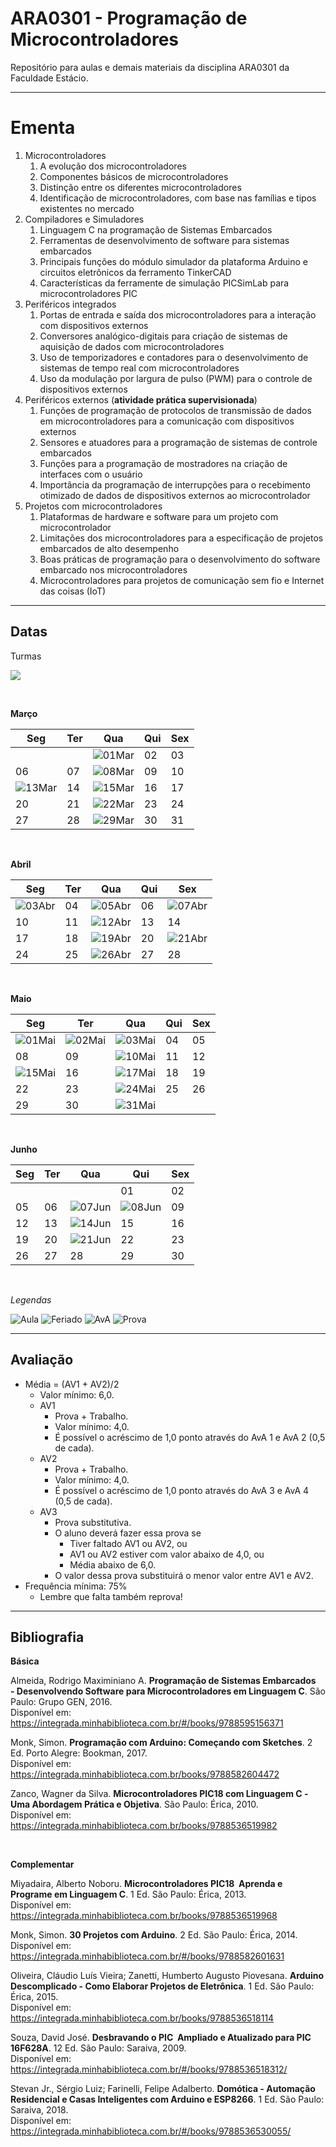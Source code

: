 # **ARA0301 - Programação de Microcontroladores**

Repositório para aulas e demais materiais da disciplina ARA0301 da Faculdade Estácio.

-----

# **Ementa**

1. Microcontroladores
   1. A evolução dos microcontroladores
   2. Componentes básicos de microcontroladores
   3. Distinção entre os diferentes microcontroladores
   4. Identificação de microcontroladores, com base nas famílias e tipos existentes no mercado
2. Compiladores e Simuladores
   1. Linguagem C na programação de Sistemas Embarcados
   2. Ferramentas de desenvolvimento de software para sistemas embarcados
   3. Principais funções do módulo simulador da plataforma Arduino e circuitos eletrônicos da ferramento TinkerCAD
   4. Características da ferramente de simulação PICSimLab para microcontroladores PIC
3. Periféricos integrados
   1. Portas de entrada e saída dos microcontroladores para a interação com dispositivos externos
   2. Conversores analógico-digitais para criação de sistemas de aquisição de dados com microcontroladores
   3. Uso de temporizadores e contadores para o desenvolvimento de sistemas de tempo real com microcontroladores
   4. Uso da modulação por largura de pulso (PWM) para o controle de dispositivos externos
4. Periféricos externos (**atividade prática supervisionada**)
   1. Funções de programação de protocolos de transmissão de dados em microcontroladores para a comunicação com dispositivos externos
   2. Sensores e atuadores para a programação de sistemas de controle embarcados
   3. Funções para a programação de mostradores na criação de interfaces com o usuário
   4. Importância da programação de interrupções para o recebimento otimizado de dados de dispositivos externos ao microcontrolador
5. Projetos com microcontroladores
   1. Plataformas de hardware e software para um projeto com microcontrolador
   2. Limitações dos microcontroladores para a especificação de projetos embarcados de alto desempenho
   3. Boas práticas de programação para o desenvolvimento do software embarcado nos microcontroladores
   4. Microcontroladores para projetos de comunicação sem fio e Internet das coisas (IoT)

-----

## **Datas**

Turmas

![](https://img.shields.io/badge/Quarta-1002-lightgrey)

<br />

**Março**

| Seg | Ter | Qua | Qui | Sex |
|---|---|---|---|---|
|    |    | ![01Mar](https://placehold.co/25/limegreen/white?text=01) | 02 | 03 |
| 06 | 07 | ![08Mar](https://placehold.co/25/limegreen/white?text=08) | 09 | 10 |
| ![13Mar](https://placehold.co/25/orange/white?text=13) | 14 | ![15Mar](https://placehold.co/25/limegreen/white?text=15) | 16 | 17 |
| 20 | 21 | ![22Mar](https://placehold.co/25/limegreen/white?text=22) | 23 | 24 |
| 27 | 28 | ![29Mar](https://placehold.co/25/limegreen/white?text=29) | 30 | 31 |

<br />

**Abril**

| Seg | Ter | Qua | Qui | Sex |
|---|---|---|---|---|
| ![03Abr](https://placehold.co/25/orange/white?text=03) | 04 | ![05Abr](https://placehold.co/25/limegreen/white?text=05) | 06 | ![07Abr](https://placehold.co/25/cornflowerblue/white?text=07) |
| 10 | 11 | ![12Abr](https://placehold.co/25/limegreen/white?text=12) | 13 | 14 |
| 17 | 18 | ![19Abr](https://placehold.co/25/limegreen/white?text=19) | 20 | ![21Abr](https://placehold.co/25/cornflowerblue/white?text=21) |
| 24 | 25 | ![26Abr](https://placehold.co/25/red/white?text=26) | 27 | 28 |

<br />

**Maio**

| Seg | Ter | Qua | Qui | Sex |
|---|---|---|---|---|
| ![01Mai](https://placehold.co/25/cornflowerblue/white?text=01) | ![02Mai](https://placehold.co/25/orange/white?text=02) | ![03Mai](https://placehold.co/25/limegreen/white?text=03)  | 04 | 05 |
| 08 | 09 | ![10Mai](https://placehold.co/25/limegreen/white?text=10) | 11 | 12 | 
| ![15Mai](https://placehold.co/25/orange/white?text=15) | 16 | ![17Mai](https://placehold.co/25/limegreen/white?text=17) | 18 | 19 |
| 22 | 23 | ![24Mai](https://placehold.co/25/limegreen/white?text=24) | 25 | 26 |
| 29 | 30 | ![31Mai](https://placehold.co/25/limegreen/white?text=31) |    |    |

<br />

**Junho**

| Seg | Ter | Qua | Qui | Sex |
|---|---|---|---|---|
|    |    |    | 01 | 02 |
| 05 | 06 | ![07Jun](https://placehold.co/25/red/white?text=07) | ![08Jun](https://placehold.co/25/cornflowerblue/white?text=08) | 09 |
| 12 | 13 | ![14Jun](https://placehold.co/25/limegreen/white?text=14) | 15 | 16 |
| 19 | 20 | ![21Jun](https://placehold.co/25/red/white?text=21) | 22 | 23 |
| 26 | 27 | 28 | 29 | 30 |

<br />

*Legendas*

![Aula](https://img.shields.io/badge/-Aula-limegreen?style=for-the-badge)
![Feriado](https://img.shields.io/badge/-Feriado-cornflowerblue?style=for-the-badge)
![AvA](https://img.shields.io/badge/-Avaliando_o_Aprendizado-orange?style=for-the-badge)
![Prova](https://img.shields.io/badge/-Prova-red?style=for-the-badge)

-----

## **Avaliação**

* Média = (AV1 + AV2)/2
  * Valor mínimo: 6,0.
  * AV1
    * Prova + Trabalho.
    * Valor mínimo: 4,0.
    * É possível o acréscimo de 1,0 ponto através do AvA 1 e AvA 2 (0,5 de cada).
  * AV2
    * Prova + Trabalho.
    * Valor mínimo: 4,0.
    * É possível o acréscimo de 1,0 ponto através do AvA 3 e AvA 4 (0,5 de cada).
  * AV3
    * Prova substitutiva.
    * O aluno deverá fazer essa prova se
      * Tiver faltado AV1 ou AV2, ou
      * AV1 ou AV2 estiver com valor abaixo de 4,0, ou
      * Média abaixo de 6,0.
    * O valor dessa prova substituirá o menor valor entre AV1 e AV2.
* Frequência mínima: 75%
  * Lembre que falta também reprova!

-----

## **Bibliografia**

**Básica**

Almeida, Rodrigo Maximiniano A. **Programação de Sistemas Embarcados -­ Desenvolvendo Software para Microcontroladores em Linguagem C**. São Paulo: Grupo GEN, 2016. <br>
Disponível em: https://integrada.minhabiblioteca.com.br/#/books/9788595156371

Monk, Simon. **Programação com Arduino: Começando com Sketches**. 2 Ed. Porto Alegre: Bookman, 2017. <br>
Disponível em: https://integrada.minhabiblioteca.com.br/books/9788582604472

Zanco, Wagner da Silva. **Microcontroladores PIC18 com Linguagem C ­ Uma Abordagem Prática e Objetiva**. São Paulo: Érica, 2010. <br>
Disponível em: https://integrada.minhabiblioteca.com.br/books/9788536519982

<br />

**Complementar**

Miyadaira, Alberto Noboru. **Microcontroladores PIC18 ­ Aprenda e Programe em Linguagem C**. 1 Ed. São Paulo: Érica, 2013. <br>
Disponível em: https://integrada.minhabiblioteca.com.br/books/9788536519968

Monk, Simon. **30 Projetos com Arduino**. 2 Ed. São Paulo: Érica, 2014. <br>
Disponível em: https://integrada.minhabiblioteca.com.br/#/books/9788582601631

Oliveira, Cláudio Luís Vieira; Zanetti, Humberto Augusto Piovesana. **Arduino Descomplicado - Como Elaborar Projetos de Eletrônica**. 1 Ed. São Paulo: Érica, 2015. <br>
Disponível em: https://integrada.minhabiblioteca.com.br/books/9788536518114

Souza, David José. **Desbravando o PIC ­ Ampliado e Atualizado para PIC 16F628A**. 12 Ed. São Paulo: Saraiva, 2009. <br>
Disponível em: https://integrada.minhabiblioteca.com.br/#/books/9788536518312/

Stevan Jr., Sérgio Luiz; Farinelli, Felipe Adalberto. **Domótica ­- Automação Residencial e Casas Inteligentes com Arduino e ESP8266**. 1 Ed. São Paulo: Saraiva, 2018. <br>
Disponível em: https://integrada.minhabiblioteca.com.br/#/books/9788536530055/